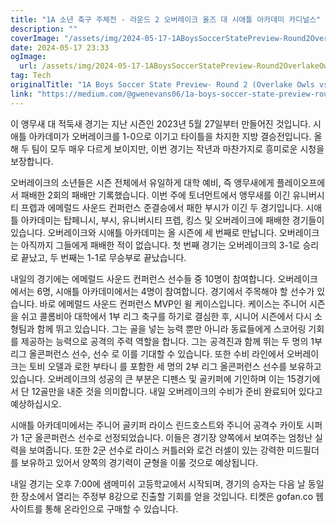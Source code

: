 ```yaml
---
title: "1A 소년 축구 주체전 - 라운드 2 오버레이크 올즈 대 시애틀 아카데미 카디널스"
description: ""
coverImage: "/assets/img/2024-05-17-1ABoysSoccerStatePreview-Round2OverlakeOwlsvsSeattleAcademyCardinals_0.png"
date: 2024-05-17 23:33
ogImage: 
  url: /assets/img/2024-05-17-1ABoysSoccerStatePreview-Round2OverlakeOwlsvsSeattleAcademyCardinals_0.png
tag: Tech
originalTitle: "1A Boys Soccer State Preview- Round 2 (Overlake Owls vs. Seattle Academy Cardinals)"
link: "https://medium.com/@gwenevans06/1a-boys-soccer-state-preview-round-2-overlake-owls-vs-seattle-academy-cardinals-bdb74349d740"
---
```



이 앵무새 대 적둑새 경기는 지난 시즌인 2023년 5월 27일부터 만들어진 것입니다. 시애틀 아카데미가 오버레이크를 1-0으로 이기고 타이틀을 차지한 지방 결승전입니다. 올해 두 팀이 모두 매우 다르게 보이지만, 이번 경기는 작년과 마찬가지로 흥미로운 시청을 보장합니다.

오버레이크의 소년들은 시즌 전체에서 유일하게 대학 예비, 즉 앵무새에게 플레이오프에서 패배한 2회의 패배만 기록했습니다. 이번 주에 토너먼트에서 앵무새를 이긴 유니버시티 프렙과 에메럴드 사운드 컨퍼런스 준결승에서 패한 부시가 이긴 두 경기입니다. 시애틀 아카데미는 탑페니시, 부시, 유니버시티 프렙, 킹스 및 오버레이크에 패배한 경기들이 있습니다. 오버레이크와 시애틀 아카데미는 올 시즌에 세 번째로 만납니다. 오버레이크는 아직까지 그들에게 패배한 적이 없습니다. 첫 번째 경기는 오버레이크의 3-1로 승리로 끝났고, 두 번째는 1-1로 무승부로 끝났습니다.

내일의 경기에는 에메럴드 사운드 컨퍼런스 선수들 중 10명이 참여합니다. 오버레이크에서는 6명, 시애틀 아카데미에서는 4명이 참여합니다. 경기에서 주목해야 할 선수가 있습니다. 바로 에메럴드 사운드 컨퍼런스 MVP인 윌 케이스입니다. 케이스는 주니어 시즌을 쉬고 콜롬비아 대학에서 1부 리그 축구를 하기로 결심한 후, 시니어 시즌에서 다시 소형팀과 함께 뛰고 있습니다. 그는 골을 넣는 능력 뿐만 아니라 동료들에게 스코어링 기회를 제공하는 능력으로 공격의 주력 역할을 합니다. 그는 공격진과 함께 뛰는 두 명의 1부 리그 올콘퍼런스 선수, 선수 로 이를 기대할 수 있습니다. 또한 수비 라인에서 오버레이크는 토비 오델과 로한 부타니 를 포함한 세 명의 2부 리그 올콘퍼런스 선수를 보유하고 있습니다. 오버레이크의 성공의 큰 부분은 디펜스 및 골키퍼에 기인하며 이는 15경기에서 단 12골만을 내준 것을 의미합니다. 내일 오버레이크의 수비가 준비 완료되어 있다고 예상하십시오.

<div class="content-ad"></div>

시애틀 아카데미에서는 주니어 골키퍼 라이스 린드호스트와 주니어 공격수 카이토 시퍼가 1군 올콘퍼런스 선수로 선정되었습니다. 이들은 경기장 양쪽에서 보여주는 엄청난 실력을 보여줍니다. 또한 2군 선수로 라이스 커틀러와 로건 러셀이 있는 강력한 미드필더를 보유하고 있어서 양쪽의 경기력이 균형을 이룰 것으로 예상됩니다.

내일 경기는 오후 7:00에 샘메미쉬 고등학교에서 시작되며, 경기의 승자는 다음 날 동일한 장소에서 열리는 주정부 8강으로 진출할 기회를 얻을 것입니다. 티켓은 gofan.co 웹사이트를 통해 온라인으로 구매할 수 있습니다.